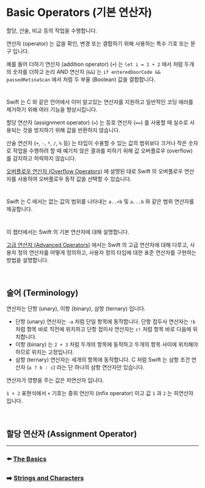 # Basic Operators (기본 연산자)

할당, 산술, 비교 등의 작업을 수행합니다.

연산자 (operator) 는 값을 확인, 변경 또는 결합하기 위해 사용하는 특수 기호 또는 문구 입니다.

예를 들어 더하기 연산자 (addition operator) (`+`) 는 `let i = 1 + 2` 에서 처럼 두개의 숫자를 더하고 논리 AND 연산자 (`&&`) 는 `if enteredDoorCode && passedRetinaScan` 에서 처럼 두 부울 (Boolean) 값을 결합합니다.

#

Swift 는 C 와 같은 언어에서 이미 알고있는 연산자를 지원하고 일반적인 코딩 에러를 제거하기 위해 여러 기능을 향상시킵니다.

할당 연산자 (assignment operator) (`=`) 는 등호 연산자 (`==`) 를 사용할 때 실수로 사용되는 것을 방지하기 위해 값을 반환하지 않습니다.

산술 연산자 (`+`, `-`, `*`, `/`, `%` 등) 는 타입이 수용할 수 있는 값의 범위보다 크거나 작은 숫자로 작업을 수행하려 할 때 예기치 않은 결과를 피하기 위해 값 오버플로우 (overflow) 를 감지하고 허락하지 않습니다.

[오버플로우 연산자 (Overflow Operators)]() 에 설명된 대로 Swift 의 오버플로우 연산자를 사용하여 오버플로우 동작 값을 선택할 수 있습니다.

#

Swift 는 C 에서는 없는 값의 범위를 나타내는 `a..<b` 및 `a...b` 와 같은 범위 연산자를 제공합니다.

#

이 챕터에서는 Swift 의 기본 연산자에 대해 설명합니다.

[고급 연산자 (Advanced Operators)]() 에서는 Swift 의 고급 연산자에 대해 다루고, 사용자 정의 연산자를 어떻게 정의하고, 사용자 정의 타입에 대한 표준 연산자를 구현하는 방법을 설명합니다.

<br>

## 술어 (Terminology)

연산자는 단항 (unary), 이항 (binary), 삼항 (ternary) 입니다.

- 단항 (unary) 연산자는 `-a` 처럼 단일 항목에 동작합니다. 단항 접두사 연산자는 `!b` 처럼 항목 바로 직전에 위치하고 단항 접미사 연산자는 `c!` 처럼 항목 바로 다음에 위치합니다.
- 이항 (binary) 는 `2 + 3` 처럼 두개의 항목에 동작하고 두개의 항목 사이에 위치해야 하므로 위치는 고정입니다.
- 삼항 (ternary) 연산자는 세개의 항목에 동작합니다. C 처럼 Swift 는 삼항 조건 연산자 (`a ? b : c`) 라는 단 하나의 삼항 연산자만 있습니다.

연산자가 영향을 주는 값은 피연산자 입니다.

`1 + 2` 표현식에서 `+` 기호는 중위 연산자 (infix operator) 이고 값 `1` 과 `2` 는 피연산자 입니다.

<br>

## 할당 연산자 (Assignment Operator)




























***

### ⬅️ [The Basics](https://github.com/Developer-Nova/Swift-Documentation/blob/main/Swift%20Documentation/2.Language%20Guide/1.The%20Basics.md)

### ➡️ [Strings and Characters](https://github.com/Developer-Nova/Swift-Documentation/blob/main/Swift%20Documentation/2.Language%20Guide/3.Strings%20and%20Characters.md)
